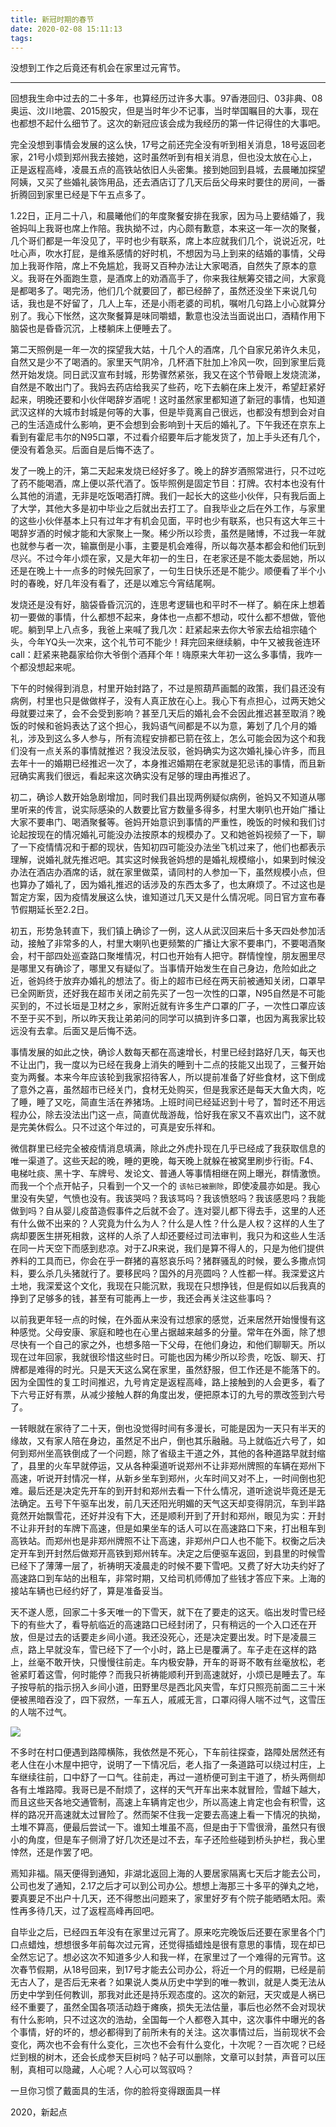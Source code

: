 ```yaml
---
title: 新冠时期的春节
date: 2020-02-08 15:11:13
tags:
---
```


没想到工作之后竟还有机会在家里过元宵节。

---

回想我生命中过去的二十多年，也算经历过许多大事。97香港回归、03非典、08奥运、汶川地震、2015股灾，但是当时年少不记事，当时举国瞩目的大事，现在也都想不起什么细节了。这次的新冠应该会成为我经历的第一件记得住的大事吧。

完全没想到事情会发展的这么快，17号之前还完全没有听到相关消息，18号返回老家，21号小烦到郑州我去接她，这时虽然听到有相关消息，但也没太放在心上，正是返程高峰，凌晨五点的高铁站依旧人头密集。接到她回到县城，去晨曦加探望阿姨，又买了些婚礼装饰用品，还去酒店订了几天后岳父母来时要住的房间，一番折腾回到家里已经是下午五点多了。

1.22日，正月二十八，和晨曦他们的年度聚餐安排在我家，因为马上要结婚了，我爸妈叫上我哥也席上作陪。我执拗不过，内心颇有歉意，本来这一年一次的聚餐，几个哥们都是一年没见了，平时也少有联系，席上本应就我们几个，说说近况，吐吐心声，吹水打屁，是维系感情的好时机，不想因为马上到来的结婚的事情，父母加上我哥作陪，席上不免尴尬，我哥又百种办法让大家喝酒，自然失了原本的意义。我哥在外面跑生意，是酒席上的劝酒高手了，你来我往觥筹交错之间，大家竟是都喝多了。喝完汤，他们几个就要回了，都已经醉了，虽然还没坐下来说几句话，我也是不好留了，几人上车，还是小雨老婆的司机，嘱咐几句路上小心就算分别了。我心下怅然，这次聚餐算是味同嚼蜡，歉意也没法当面说出口，酒精作用下脑袋也是昏昏沉沉，上楼躺床上便睡去了。

第二天照例是一年一次的探望我大姑，十几个人的酒席，几个自家兄弟许久未见，自然又是少不了喝酒的。家里天气阴冷，几杯酒下肚加上冷风一吹，回到家里后竟然开始发烧。同日武汉宣布封城，形势骤然紧张，我又在这个节骨眼上发烧流涕，自然是不敢出门了。我妈去药店给我买了些药，吃下去躺在床上发汗，希望赶紧好起来，明晚还要和小伙伴喝辞岁酒呢！这时虽然家里都知道了新冠的事情，也知道武汉这样的大城市封城是何等的大事，但是毕竟离自己很远，也都没有想到会对自己的生活造成什么影响，更不会想到会影响到十天后的婚礼了。下午我还在京东上看到有霍尼韦尔的N95口罩，不过看介绍要年后才能发货了，加上手头还有几个，便没有着急买。后面自是后悔不迭了。

发了一晚上的汗，第二天起来发烧已经好多了。晚上的辞岁酒照常进行，只不过吃了药不能喝酒，席上便以茶代酒了。饭毕照例是固定节目：打牌。农村本也没有什么其他的消遣，无非是吃饭喝酒打牌。我们一起长大的这些小伙伴，只有我后面上了大学，其他大多是初中毕业之后就出去打工了。自我毕业之后在外工作，与家里的这些小伙伴基本上只有过年才有机会见面，平时也少有联系，也只有这大年三十喝辞岁酒的时候才能和大家聚上一聚。稀少所以珍贵，虽然是赌博，不过我一年就也就参与者一次，输赢倒是小事，主要是机会难得，所以每次基本都会和他们玩到尽兴。不过今年小烦在家，又是大年初一的生日，在老家还是不能太委屈她，所以还是在晚上十一点多的时候先回家了，一句生日快乐还是不能少。顺便看了半个小时的春晚，好几年没有看了，还是以难忘今宵结尾啊。

发烧还是没有好，脑袋昏昏沉沉的，连思考逻辑也和平时不一样了。躺在床上想着初一要做的事情，什么都想不起来，身体也一点都不想动，哎什么都不想做，管他呢。躺到早上八点多，我爸上来喊了我几次：赶紧起来去你大爷家去给祖宗磕个头，今年YQ头一次来，这个礼节可不能少！拜完回来继续躺，中午又被我爸连环call：赶紧来艳磊家给你大爷倒个酒拜个年！嗨原来大年初一这么多事情，我咋一个都没想起来呢。

下午的时候得到消息，村里开始封路了，不过是照葫芦画瓢的政策，我们县还没有病例，村里也只是做做样子，没有人真正放在心上。我心下有点担心，过两天她父母就要过来了，会不会受到影响？甚至几天后的婚礼会不会因此推迟甚至取消？晚饭的时候和爸妈表达了这个担心，我妈语气间都是不以为意，筹划了几个月的婚礼，涉及到这么多人参与，所有流程安排都已箭在弦上，怎么可能会因为这个和我们没有一点关系的事情就推迟？我没法反驳，爸妈确实为这次婚礼操心许多，而且去年十一的婚期已经推迟一次了，本身推迟婚期在老家就是犯忌讳的事情，而且新冠确实离我们很远，看起来这次确实没有足够的理由再推迟了。

初二，确诊人数开始急剧增加，同时我们县出现两例疑似病例，爸妈又不知道从哪里听来的传言，说实际感染的人数要比官方数量多得多，村里大喇叭也开始广播让大家不要串门、喝酒聚餐等。爸妈开始意识到事情的严重性，晚饭的时候和我们讨论起按现在的情况婚礼可能没办法按原本的规模办了。又和她爸妈视频了一下，聊了一下疫情情况和于都的现状，告知初四可能没办法坐飞机过来了，他们也都表示理解，说婚礼就先推迟吧。其实这时候我爸妈想的是婚礼规模缩小，如果到时候没办法在酒店办酒席的话，就在家里做菜，请同村的人参加一下，虽然规模小点，但也算办了婚礼了，因为婚礼推迟的话涉及的东西太多了，也太麻烦了。不过这也是暂定方案，因为疫情发展这么快，谁知道过几天又是什么情况呢。同日官方宣布春节假期延长至2.2日。

初五，形势急转直下，我们镇上确诊了一例，这人从武汉回来后十多天四处参加活动，接触了非常多的人，村里大喇叭也更频繁的广播让大家不要串门，不要喝酒聚会，村干部四处巡查路口聚堆情况，村口也开始有人把守。群情惶惶，朋友圈里尽是哪里又有确诊了，哪里又有疑似了。当事情开始发生在自己身边，危险如此之近，爸妈终于放弃办婚礼的想法了。街上的超市已经在两天前被通知关闭，口罩早已全网断货，还好我在超市关闭之前先买了一包一次性的口罩，N95自然是不可能买到的，不过长垣是卫材之乡，家附近就有许多生产口罩的厂子，一次性口罩应该不至于买不到，所以昨天我让弟弟问的同学可以搞到许多口罩，也因为离我家比较远没有去拿。后面又是后悔不迭。

事情发展的如此之快，确诊人数每天都在高速增长，村里已经封路好几天，每天也不让出门，我一度以为已经在我身上消失的睡到十二点的技能又出现了，三餐开始变为两餐。本来今年应该轮到我家招待客人，所以提前准备了好些食材，这下倒成了意外之喜，虽然超市已经关门，食材无处购买，但是我家还是每天大鱼大肉，吃了睡，睡了又吃，简直生活在养猪场。上班时间已经延迟到十号了，暂时还不用远程办公，除去没法出门这一点，简直优哉游哉，恰好我在家又不喜欢出门，这不就是完美休假么。只不过这个年过的，可真是安乐祥和。

微信群里已经完全被疫情消息填满，除此之外虎扑现在几乎已经成了我获取信息的唯一渠道了。这些天起的晚，睡的更晚，每天晚上就躲在被窝里刷步行街。F4、电梯吐痰、黑十字、车牌号、发论文、普通人等事情相继在网上曝光，群情激愤。而我一个个点开帖子，只看到一个又一个的 `该帖已被删除`，即使凌晨亦如是。我心里没有失望，气愤也没有。我该哭吗？我该骂吗？我该愤怒吗？我该感恩吗？我能做到吗？自从婴儿疫苗造假事件之后就不会了。连对婴儿都下得去手，这里的人还有什么做不出来的？人究竟为什么为人？什么是人性？什么是人权？这样的人生了病却要医生拼死相救，这样的人杀了人却还要经过司法审判，我只为和这些人生活在同一片天空下而感到悲凉。对于ZJR来说，我们是算不得人的，只是为他们提供养料的工具而已，你会在乎一群猪的喜怒哀乐吗？猪群骚乱的时候，要么多撒点饲料，要么杀几头猪就行了。要移民吗？国外的月亮圆吗？人性都一样。我深爱这片土地，我深爱这个文化，我现在只能沉默，我现在只想挣钱，但是假如以后我真的挣到了足够多的钱，甚至有可能再上一步，我还会再关注这些事吗？

以前我更年轻一点的时候，在外面从来没有过想家的感觉，近来居然开始慢慢有这种感觉。父母安康、家庭和睦也在心里占据越来越多的分量。常年在外面，除了想尽快有一个自己的家之外，也想多陪一下父母，在他们身边，和他们聊聊天。所以现在过年回家，我就很珍惜这些时日。可能也因为稀少所以珍贵，吃饭、聊天、打牌都是难得的时光。只是天天这么窝在家里，虽然舒服，但工作还是不能落下的。因为全国性的复工时间推迟，九号肯定是返程高峰，路上接触到的人会更多，看了下六号正好有票，从减少接触人群的角度出发，便把原本订的九号的票改签到六号了。

一转眼就在家待了二十天，倒也没觉得时间有多漫长，可能是因为一天只有半天的缘故，又有家人陪在身边，虽然足不出户，倒也其乐融融。马上就临近六号了，如何到郑州坐高铁倒成了一个问题，除了省级主干道之外，其他的各种道路早就封缩了，县里的火车早就停运，又从各种渠道听说郑州不让非郑州牌照的车辆在郑州下高速，听说开封情况一样，从新乡坐车到郑州，火车时间又对不上，一时间倒也犯难。最后还是决定先开车的到开封和郑州去看一下什么情况，道听途说毕竟还是无法确定。五号下午驱车出发，前几天还阳光明媚的天气这天却变得阴沉，车到半路竟然开始飘雪花，还好并没有下大，还是顺利开到了开封和郑州，眼见为实：开封不让非开封的车牌下高速，但是如果坐车的话人可以在高速路口下来，打出租车到高铁站。而郑州也是非郑州牌照不让下高速，非郑州户口人也不能下。权衡之后决定开车到开封然后做郑开高铁到郑州转车。决定之后便驱车返回，到县里的时候雪已经下了薄薄一层了，祈祷明天凌晨走的时候不要下雪吧。又费了好大功夫约好了高速路口到车站的出租车，非常时期，又给司机师傅加了些钱才答应下来。上海的接站车辆也已经约好了，算是准备妥当。

天不遂人愿，回家二十多天唯一的下雪天，就下在了要走的这天。临出发时雪已经下的有些大了，看导航临近的高速路口已经封闭了，只有稍远的一个入口还在开放，但是过去的话要走乡间小道。我还没死心，还是决定要出发。时下是凌晨三点，路上早就没车，雪已经下了一个小时，路上已是覆满了。车子走在这样的路上，丝毫不敢开快，只慢慢往前走。车内极安静，开车的哥哥不敢有丝毫放松，老爸紧盯着这雪，何时能停？而我只祈祷能顺利开到高速就好，小烦已是睡去了。车子按导航的指示拐入乡间小道，田野里尽是西北风夹雪，车灯只照亮前面二三十米便被黑暗吞没了，四下寂然，一车五人，戚戚无言，口罩闷得人喘不过气，这雪压的人喘不过气。

![](snow.JPG)

不多时在村口便遇到路障横陈，我依然是不死心，下车前往探查，路障处居然还有老人住在小木屋中把守，说明了一下情况后，老人指了一条道路可以绕过村庄，上车继续往前，口中舒了一口气。往前走，再过一道桥便可到主干道了，桥头两侧却各有土堆路障。我哥已是不耐烦了，这样的天气开车出来本就冒险，雪越下越大，而且这些天各地交通管制，高速上车辆肯定也少，所以高速上肯定也会有积雪，这样的路况开高速就太过冒险了。然而架不住我一定要去高速上看一下情况的执拗，土堆不算高，便最后尝试一下。谁知土堆虽不高，但是由于下雪很滑，虽然只有很小的角度，但是车子侧滑了好几次还是过不去，车子还险些碰到桥头护栏，我心里悻然，还是作罢了吧。

焉知非福。隔天便得到通知，非湖北返回上海的人要居家隔离七天后才能去公司，公司也发了通知，2.17之后才可以到公司办公。想想上海那三十多平的弹丸之地，要真要足不出户十几天，还不得憋出问题来了，家里好歹有个院子能晒晒太阳。索性再多待几天，过了返程高峰再回吧。

自毕业之后，已经四五年没有在家里过元宵了。原来吃完晚饭后还要在家里各个门口点蜡烛，想想很多年前每次过元宵，还觉得插蜡烛是很有意思的事情，现在却已全然忘记了。想必这次不知道多少人和我一样，在家里过了一个难得的元宵节。这次春节假期，从18号回来，到17号才能去公司办公，将近一个月的假期，已经是前无古人了，是否后无来者？如果说人类从历史中学到的唯一教训，就是人类无法从历史中学到任何教训，那我对此还是持乐观态度的。这次的新冠，天灾或是人祸已经不重要了，虽然全国各项活动趋于瘫痪，损失无法估量，事后也必然不会对现状有什么影响，只不过这次的浩劫，全国每一个人都卷入其中，这次事件中曝光的各个事情，好的坏的，想必都得到了前所未有的关注。这次事情过后，当前现状不会变化，两次也不会有什么变化，三次也不会有什么变化，十次呢？一百次呢？已经烂到根的树木，还会长成参天巨树吗？帖子可以删除，文章可以封禁，声音可以压制，真相可以隐藏，人心呢？人心可以驾驭吗？

一旦你习惯了戴面具的生活，你的脸将变得跟面具一样

2020，新起点
